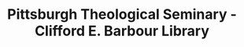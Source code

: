 ---
layout: repo
title: "Pittsburgh Theological Seminary - Clifford E. Barbour Library"
id: 15018
permalink: repos/15018/
---